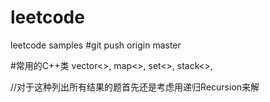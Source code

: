# leetcode
leetcode samples
#git push origin master

#常用的C++类
vector<>,
map<>,
set<>,
stack<>,

//对于这种列出所有结果的题首先还是考虑用递归Recursion来解

